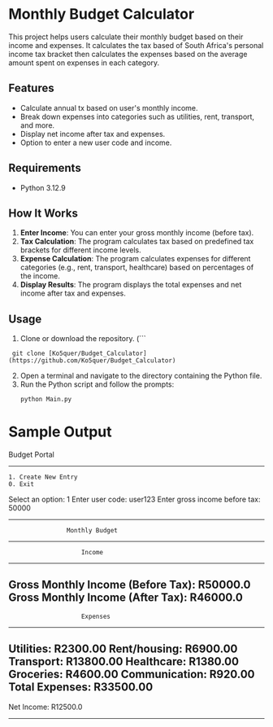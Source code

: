 # Monthly Budget Calculator

This project helps users calculate their monthly budget based on their income and expenses. It calculates the tax based of South Africa's personal income tax bracket then calculates the expenses based on the average amount spent on expenses in each category.
## Features

- Calculate annual tx based on user's monthly income.
- Break down expenses into categories such as utilities, rent, transport, and more.
- Display net income after tax and expenses.
- Option to enter a new user code and income.

## Requirements

- Python 3.12.9

## How It Works

1. **Enter Income**: You can enter your gross monthly income (before tax).
2. **Tax Calculation**: The program calculates tax based on predefined tax brackets for different income levels.
3. **Expense Calculation**: The program calculates expenses for different categories (e.g., rent, transport, healthcare) based on percentages of the income.
4. **Display Results**: The program displays the total expenses and net income after tax and expenses.

## Usage

1. Clone or download the repository. (```
```
 git clone [Ko5quer/Budget_Calculator](https://github.com/Ko5quer/Budget_Calculator)
```
2. Open a terminal and navigate to the directory containing the Python file.
3. Run the Python script and follow the prompts:
   ```bash
   python Main.py
   ```

# Sample Output
Budget Portal
________________________

    1. Create New Entry 
    0. Exit 

Select an option: 1
Enter user code: user123
Enter gross income before tax: 50000

------------------------------------------------------------
                    Monthly Budget
____________________________________________________________

                        Income
------------------------------------------------------------
Gross Monthly Income (Before Tax): R50000.0
Gross Monthly Income (After Tax): R46000.0
------------------------------------------------------------

                        Expenses
------------------------------------------------------------
Utilities:         R2300.00
Rent/housing:     R6900.00
Transport:        R13800.00
Healthcare:       R1380.00
Groceries:        R4600.00
Communication:    R920.00
Total Expenses:   R33500.00
------------------------------------------------------------

Net Income: R12500.0
____________________________________________________________

